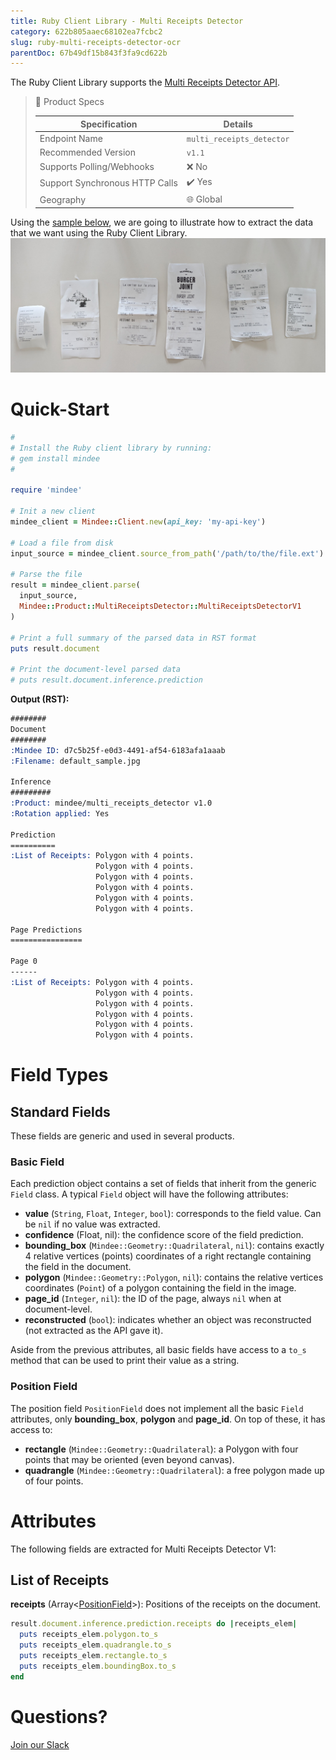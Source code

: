 ```yaml
---
title: Ruby Client Library - Multi Receipts Detector
category: 622b805aaec68102ea7fcbc2
slug: ruby-multi-receipts-detector-ocr
parentDoc: 67b49df15b843f3fa9cd622b
---
```

The Ruby Client Library supports the [Multi Receipts Detector API](https://platform.mindee.com/mindee/multi_receipts_detector).


> 📝 Product Specs
>
> | Specification                  | Details                                            |
> | ------------------------------ | -------------------------------------------------- |
> | Endpoint Name                  | `multi_receipts_detector`                          |
> | Recommended Version            | `v1.1`                                             |
> | Supports Polling/Webhooks      | ❌ No                                              |
> | Support Synchronous HTTP Calls | ✔️ Yes                                             |
> | Geography                      | 🌐 Global                                          |


Using the [sample below](https://github.com/mindee/client-lib-test-data/blob/main/products/multi_receipts_detector/default_sample.jpg),
we are going to illustrate how to extract the data that we want using the Ruby Client Library.
![Multi Receipts Detector sample](https://github.com/mindee/client-lib-test-data/blob/main/products/multi_receipts_detector/default_sample.jpg?raw=true)

# Quick-Start
```rb
#
# Install the Ruby client library by running:
# gem install mindee
#

require 'mindee'

# Init a new client
mindee_client = Mindee::Client.new(api_key: 'my-api-key')

# Load a file from disk
input_source = mindee_client.source_from_path('/path/to/the/file.ext')

# Parse the file
result = mindee_client.parse(
  input_source,
  Mindee::Product::MultiReceiptsDetector::MultiReceiptsDetectorV1
)

# Print a full summary of the parsed data in RST format
puts result.document

# Print the document-level parsed data
# puts result.document.inference.prediction

```

**Output (RST):**
```rst
########
Document
########
:Mindee ID: d7c5b25f-e0d3-4491-af54-6183afa1aaab
:Filename: default_sample.jpg

Inference
#########
:Product: mindee/multi_receipts_detector v1.0
:Rotation applied: Yes

Prediction
==========
:List of Receipts: Polygon with 4 points.
                   Polygon with 4 points.
                   Polygon with 4 points.
                   Polygon with 4 points.
                   Polygon with 4 points.
                   Polygon with 4 points.

Page Predictions
================

Page 0
------
:List of Receipts: Polygon with 4 points.
                   Polygon with 4 points.
                   Polygon with 4 points.
                   Polygon with 4 points.
                   Polygon with 4 points.
                   Polygon with 4 points.
```

# Field Types
## Standard Fields
These fields are generic and used in several products.

### Basic Field
Each prediction object contains a set of fields that inherit from the generic `Field` class.
A typical `Field` object will have the following attributes:

* **value** (`String`, `Float`, `Integer`, `bool`): corresponds to the field value. Can be `nil` if no value was extracted.
* **confidence** (Float, nil): the confidence score of the field prediction.
* **bounding_box** (`Mindee::Geometry::Quadrilateral`, `nil`): contains exactly 4 relative vertices (points) coordinates of a right rectangle containing the field in the document.
* **polygon** (`Mindee::Geometry::Polygon`, `nil`): contains the relative vertices coordinates (`Point`) of a polygon containing the field in the image.
* **page_id** (`Integer`, `nil`): the ID of the page, always `nil` when at document-level.
* **reconstructed** (`bool`): indicates whether an object was reconstructed (not extracted as the API gave it).


Aside from the previous attributes, all basic fields have access to a `to_s` method that can be used to print their value as a string.


### Position Field
The position field `PositionField` does not implement all the basic `Field` attributes, only **bounding_box**,
**polygon** and **page_id**. On top of these, it has access to:

* **rectangle** (`Mindee::Geometry::Quadrilateral`): a Polygon with four points that may be oriented (even beyond
canvas).
* **quadrangle** (`Mindee::Geometry::Quadrilateral`): a free polygon made up of four points.

# Attributes
The following fields are extracted for Multi Receipts Detector V1:

## List of Receipts
**receipts** (Array<[PositionField](#position-field)>): Positions of the receipts on the document.

```rb
result.document.inference.prediction.receipts do |receipts_elem|
  puts receipts_elem.polygon.to_s
  puts receipts_elem.quadrangle.to_s
  puts receipts_elem.rectangle.to_s
  puts receipts_elem.boundingBox.to_s
end
```

# Questions?
[Join our Slack](https://join.slack.com/t/mindee-community/shared_invite/zt-2d0ds7dtz-DPAF81ZqTy20chsYpQBW5g)
